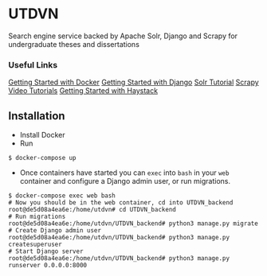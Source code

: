 # UTDVN
Search engine service backed by Apache Solr, Django and Scrapy for undergraduate theses and dissertations

### Useful Links
[Getting Started with Docker](https://docs.docker.com/get-started/)
[Getting Started with Django](https://www.djangoproject.com/start/)
[Solr Tutorial](https://lucene.apache.org/solr/guide/8_4/solr-tutorial.html/)
[Scrapy Video Tutorials](https://scrapinghub.com/learn-scrapy/)
[Getting Started with Haystack](https://django-haystack.readthedocs.io/en/master/tutorial.html#)

## Installation
- Install Docker
- Run
```Shell
$ docker-compose up
```

- Once containers have started you can `exec` into `bash` in your `web` container and configure a Django admin user, or run migrations.
```Shell
$ docker-compose exec web bash
# Now you should be in the web container, cd into UTDVN_backend
root@de5d08a4ea6e:/home/utdvn# cd UTDVN_backend
# Run migrations
root@de5d08a4ea6e:/home/utdvn/UTDVN_backend# python3 manage.py migrate
# Create Django admin user
root@de5d08a4ea6e:/home/utdvn/UTDVN_backend# python3 manage.py createsuperuser
# Start Django server
root@de5d08a4ea6e:/home/utdvn/UTDVN_backend# python3 manage.py runserver 0.0.0.0:8000
```